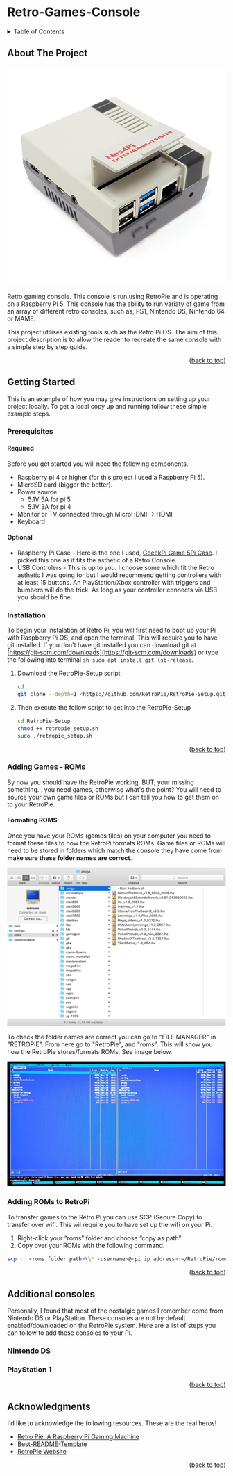 # Retro-Games-Console


<!-- TABLE OF CONTENTS -->
<details>
  <summary>Table of Contents</summary>
  <ol>
    <li>
      <a href="#about-the-project">About The Project</a>
    </li>
    <li>
      <a href="#getting-started">Getting Started</a>
      <ul>
        <li><a href="#prerequisites">Prerequisites</a></li>
        <li><a href="#installation">Installation</a></li>
        <li><a href="#adding-games-roms">Adding Games - ROMs</a></li>
      </ul>
    </li>
    <li><a href="#additional-consoles">Additional Consoles</a></li>
    <li><a href="#acknowledgments">Acknowledgments</a></li>
  </ol>
</details>

<!-- ABOUT THE PROJECT -->
## About The Project

![RaspberryPi-RetroPie][product-screenshot]

Retro gaming console. This console is run using RetroPie and is operating on a Raspberry Pi 5. This console has the ability to run variaty of game from  an array of different retro consoles, such as, PS1, Nintendo DS, Nintendo 64 or MAME. 

This project utilises existing tools such as the Retro Pi OS. The aim of this project description is to allow the reader to recreate the same console with a simple step by step guide.


<p align="right">(<a href="#readme-top">back to top</a>)</p>


<!-- GETTING STARTED -->
## Getting Started

This is an example of how you may give instructions on setting up your project locally.
To get a local copy up and running follow these simple example steps.

### Prerequisites

#### Required

Before you get started you will need the following components.
* Raspberry pi 4 or higher (for this project I used a Raspberry Pi 5).
* MicroSD card (bigger the better).
* Power source
  * 5.1V 5A for pi 5
  * 5.1V 3A for pi 4
* Monitor or TV connected through MicroHDMI → HDMI
* Keyboard

#### Optional

* Raspberry Pi Case - Here is the one I used, <a href="https://www.aliexpress.com/item/1005006648075701.html?spm=a2g0o.order_list.order_list_main.57.72801802hiR6IR">GeeekPi Game 5Pi Case</a>. I picked this one as it fits the asthetic of a Retro Console.
* USB Controlers - This is up to you. I choose some which fit the Retro asthetic I was going for but I would recommend getting controllers with at least 15 buttons. An PlayStation/Xbox controller with triggers and bumbers will do the trick. As long as your controller connects via USB you should be fine.


### Installation

To begin your instalation of Retro Pi, you will first need to boot up your Pi with Raspberry Pi OS, and open the terminal. This will require you to have git installed. If you don't have git installed you can download git at [https://git-scm.com/downloads](https://git-scm.com/downloads) or type the following into terminal ```sh sudo apt install git lsb-release```.

1. Download the RetroPie-Setup script
   ```sh
   cd
   git clone --depth=1 <https://github.com/RetroPie/RetroPie-Setup.git>
   ```
2. Then execute the follow script to get into the RetroPie-Setup
   ```sh
   cd RetroPie-Setup
   chmod +x retropie_setup.sh
   sudo ./retropie_setup.sh
   ```

<p align="right">(<a href="#readme-top">back to top</a>)</p>



### Adding Games - ROMs 

By now you should have the RetroPie working. BUT, your missing something... you need games, otherwise what's the point? You will need to source your own game files or ROMs but I can tell you how to get them on to your RetroPie. 


#### Formating ROMS

Once you have your ROMs (games files) on your computer you need to format these files to how the RetroPi formats ROMs. Game files or ROMs will need to be stored in folders which match the console they have come from **make sure these folder names are correct**.

![ROM_Formatting_image]

To check the folder names are correct you can go to "FILE MANAGER" in "RETROPIE". From here go to "RetroPie", and "roms". This will show you how the RetroPie stores/formats ROMs. See image below.

![RetroPie-filemanager]


### Adding ROMs to RetroPi

To transfer games to the Retro Pi you can use SCP (Secure Copy) to transfer over wifi. This wil require you to have set up the wifi on your Pi.
1. Right-click your “roms” folder and choose “copy as path”
2. Copy over your ROMs with the following command.
```sh
scp -r <roms folder path>\\* <username>@<pi ip address>:~/RetroPie/roms/
```

<p align="right">(<a href="#readme-top">back to top</a>)</p>




<!-- ADDITIONAL CONSOLES -->
## Additional consoles
Personally, I found that most of the nostalgic games I remember come from Nintendo DS or PlayStation. These consoles are not by default enabled/downloaded on the RetroPie system. Here are a list of steps you can follow to add these consoles to your Pi.

### Nintendo DS

### PlayStation 1

<p align="right">(<a href="#readme-top">back to top</a>)</p>




<!-- ACKNOWLEDGMENTS -->
## Acknowledgments

I'd like to acknowledge the following resources. These are the real heros!

* [Retro Pie: A Raspberry Pi Gaming Machine](https://youtu.be/AaseHnf0k2o?si=gGENro9Kp6qdv0rq)
* [Best-README-Template](https://github.com/othneildrew/Best-README-Template)
* [RetroPie Website](https://retropie.org.uk/)


<p align="right">(<a href="#readme-top">back to top</a>)</p>



<!-- MARKDOWN LINKS & IMAGES -->
<!-- https://www.markdownguide.org/basic-syntax/#reference-style-links -->
[product-screenshot]: raspberry-pi-4-retro-gaming-case.jpg
[ROM_Formatting_image]: Pi_roms_amiga_folder2-2051483879.png
[RetroPie-filemanager]: raspberry-pi-imager-retropie-file-manager-2-3729658751.jpg
